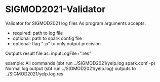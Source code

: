 # SIGMOD2021-Validator
Validator for SIGMOD2021 log files
As program arguments accepts:
- required: path to log file 
- optional: path to spark config file
- optional: flag "-p" to only output precision

Outputs result file as: inputLogFile+".res"

example:
All commands (sbt run ../SIGMOD2021/yelp.log spark.conf -p)
Normal log output (sbt run ../SIGMOD2021/yelp.log) outputs to ../SIGMOD2021/yelp.log.res
